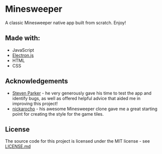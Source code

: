 # Minesweeper
A classic Minesweeper native app built from scratch. Enjoy!

## Made with:
* JavaScript
* [Electron.js](https://www.electronjs.org/)
* HTML
* CSS

## Acknowledgements
* [Steven Parker](https://teamtreehouse.com/stevenparker) - he very generously gave his time to test the app and identify bugs, as well as offered helpful advice that aided me in improving this project!
* [nickarocho](https://github.com/nickarocho) - his awesome Minesweeper clone gave me a great starting point for creating the style for the game tiles.

## License
The source code for this project is licensed under the MIT license - see [LICENSE.md](LICENSE.md)
